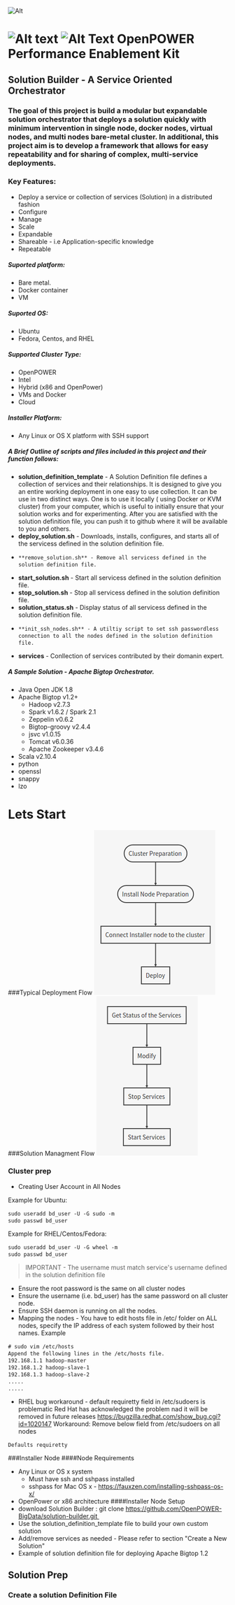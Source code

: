 ![Alt](http://www.scientificcomputing.com/sites/scientificcomputing.com/files/openpower_foundation_ml.jpg#right)

![Alt text](http://findicons.com/files/icons/2278/operating_systems/256/ubuntu.png#center)
![Alt Text](http://findicons.com/files/icons/1786/oxygen_refit/128/start_here_redhat.png)
OpenPOWER Performance Enablement Kit
====================================
## Solution Builder - A Service Oriented Orchestrator

### The goal of this project is build a modular but expandable solution orchestrator that deploys a solution quickly with minimum intervention in single node, docker nodes, virtual nodes, and multi nodes bare-metal cluster. In additional, this project aim is to develop a framework that allows for easy repeatability and for sharing of complex, multi-service deployments.

### Key Features:
- Deploy a service or collection of services (Solution) in a distributed fashion 
- Configure 
- Manage
- Scale
- Expandable
- Shareable - i.e Application-specific knowledge
- Repeatable

##### Suported platform:
- Bare metal.
- Docker container
- VM 

##### Suported OS:
- Ubuntu 
- Fedora, Centos, and RHEL 

##### Supported Cluster Type:
- OpenPOWER
- Intel 
- Hybrid (x86 and OpenPower)
- VMs and Docker
- Cloud

##### Installer Platform:
- Any Linux or OS X platform with SSH support

##### A Brief Outline of scripts and files included in this project and their function follows:
-   **solution_definition_template** - A Solution Definition file defines a collection of services and their relationships. It is designed to give you an entire working deployment in one easy to use collection. It can be use in two distinct ways. One is to use it locally ( using Docker or KVM cluster) from your computer, which is useful to initially ensure that your solution works and for experimenting. After you are satisfied with the solution definition file, you can push it to github where it will be available to you and others.
-   **deploy_solution.sh** - Downloads, installs, configures, and starts all of the servicess defined in the solution definition file.
-	  **remove_solution.sh** - Remove all servicess defined in the solution definition file.
-   **start_solution.sh** - Start all servicess defined in the solution definition file.
-   **stop_solution.sh** - Stop all servicess defined in the solution definition file.
-   **solution_status.sh** - Display status of all servicess defined in the solution definition file.
-	  **init_ssh_nodes.sh** - A utiltiy script to set ssh passwordless connection to all the nodes defined in the solution definition file.
- **services** - Conllection of services contributed by their domanin expert.

##### A Sample Solution - Apache Bigtop Orchestrator.
- Java Open JDK 1.8 
- Apache Bigtop  v1.2+ 
  * Hadoop  v2.7.3
  * Spark  v1.6.2 / Spark 2.1
  * Zeppelin  v0.6.2
  * Bigtop-groovy  v2.4.4
  * jsvc  v1.0.15
  * Tomcat  v6.0.36
  * Apache Zookeeper  v3.4.6
- Scala  v2.10.4
- python
- openssl
- snappy
- lzo

Lets Start 
========
###Typical Deployment Flow
![Alt](https://github.com/OpenPOWER-BigData/solution-builder/blob/master/doc/deployment-flow.png)
###Solution Managment Flow
![Alt](https://github.com/OpenPOWER-BigData/solution-builder/blob/master/doc/solution_man.png)

### Cluster prep
- Creating User Account in All Nodes

Example for Ubuntu:
```
sudo useradd bd_user -U -G sudo -m
sudo passwd bd_user
```
Example for RHEL/Centos/Fedora:
```
sudo useradd bd_user -U -G wheel -m
sudo passwd bd_user
```
> IMPORTANT - The username must match service's username defined in the solution definition file 
- Ensure the root password is the same on all cluster  nodes
- Ensure the username (i.e. bd_user) has the same password on all cluster node.
- Ensure SSH daemon is running on all the nodes.
- Mapping the nodes - You have to edit hosts file in /etc/ folder on ALL nodes, specify the IP address of each system followed by their host names. Example
```
# sudo vim /etc/hosts
Append the following lines in the /etc/hosts file.
192.168.1.1 hadoop-master 
192.168.1.2 hadoop-slave-1 
192.168.1.3 hadoop-slave-2
.....
.....
```
- RHEL bug workaround - default requiretty field in /etc/sudoers is problematic 
Red Hat has acknowledged the problem nad it will be removed in future releases https://bugzilla.redhat.com/show_bug.cgi?id=1020147
Workaround: Remove below field from /etc/sudoers on all nodes
```
Defaults requiretty
```
###Installer Node 
####Node Requirements
- Any Linux or OS x system
  * Must have ssh and sshpass installed
  * sshpass for Mac OS x - https://fauxzen.com/installing-sshpass-os-x/   
- OpenPower or x86 architecture 
####Installer Node Setup
- download Solution Builder
: git clone https://github.com/OpenPOWER-BigData/solution-builder.git 
- Use the solution_definition_template file to build your own custom solution
- Add/remove services as needed - Please refer to section "Create a New Solution"
- Example of solution definition file for deploying Apache Bigtop 1.2

## Solution Prep
### Create a solution Definition File
